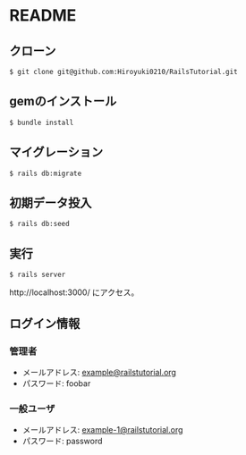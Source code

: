 # README

## クローン
`$ git clone git@github.com:Hiroyuki0210/RailsTutorial.git`

## gemのインストール
`$ bundle install`

## マイグレーション
`$ rails db:migrate`

## 初期データ投入
`$ rails db:seed`

## 実行
`$ rails server`

http://localhost:3000/ にアクセス。

## ログイン情報
### 管理者
* メールアドレス: example@railstutorial.org
* パスワード: foobar
### 一般ユーザ
* メールアドレス: example-1@railstutorial.org
* パスワード: password
